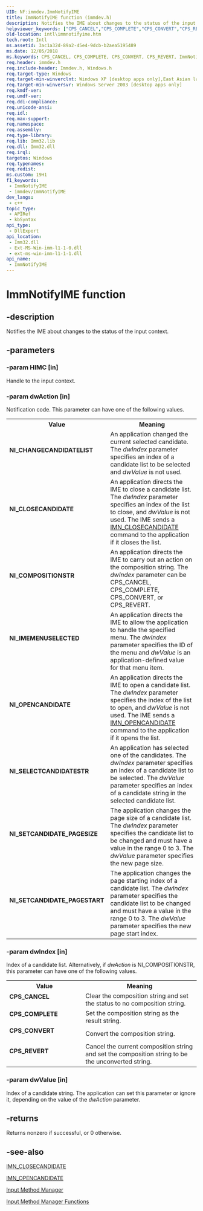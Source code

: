 ```yaml
---
UID: NF:immdev.ImmNotifyIME
title: ImmNotifyIME function (immdev.h)
description: Notifies the IME about changes to the status of the input context.
helpviewer_keywords: ["CPS_CANCEL","CPS_COMPLETE","CPS_CONVERT","CPS_REVERT","ImmNotifyIME","ImmNotifyIME function [Internationalization for Windows Applications]","NI_CHANGECANDIDATELIST","NI_CLOSECANDIDATE","NI_COMPOSITIONSTR","NI_IMEMENUSELECTED","NI_OPENCANDIDATE","NI_SELECTCANDIDATESTR","NI_SETCANDIDATE_PAGESIZE","NI_SETCANDIDATE_PAGESTART","_win32_ImmNotifyIME","imm/ImmNotifyIME","intl.immnotifyime"]
old-location: intl\immnotifyime.htm
tech.root: Intl
ms.assetid: 3ac1a32d-89a2-45e4-9dcb-b2aea5195489
ms.date: 12/05/2018
ms.keywords: CPS_CANCEL, CPS_COMPLETE, CPS_CONVERT, CPS_REVERT, ImmNotifyIME, ImmNotifyIME function [Internationalization for Windows Applications], NI_CHANGECANDIDATELIST, NI_CLOSECANDIDATE, NI_COMPOSITIONSTR, NI_IMEMENUSELECTED, NI_OPENCANDIDATE, NI_SELECTCANDIDATESTR, NI_SETCANDIDATE_PAGESIZE, NI_SETCANDIDATE_PAGESTART, _win32_ImmNotifyIME, imm/ImmNotifyIME, intl.immnotifyime
req.header: immdev.h
req.include-header: Immdev.h, Windows.h
req.target-type: Windows
req.target-min-winverclnt: Windows XP [desktop apps only],East Asian language support installed.
req.target-min-winversvr: Windows Server 2003 [desktop apps only]
req.kmdf-ver: 
req.umdf-ver: 
req.ddi-compliance: 
req.unicode-ansi: 
req.idl: 
req.max-support: 
req.namespace: 
req.assembly: 
req.type-library: 
req.lib: Imm32.lib
req.dll: Imm32.dll
req.irql: 
targetos: Windows
req.typenames: 
req.redist: 
ms.custom: 19H1
f1_keywords:
 - ImmNotifyIME
 - immdev/ImmNotifyIME
dev_langs:
 - c++
topic_type:
 - APIRef
 - kbSyntax
api_type:
 - DllExport
api_location:
 - Imm32.dll
 - Ext-MS-Win-imm-l1-1-0.dll
 - ext-ms-win-imm-l1-1-1.dll
api_name:
 - ImmNotifyIME
---
```


# ImmNotifyIME function


## -description

Notifies the IME about changes to the status of the input context.

## -parameters

### -param HIMC [in]

Handle to the input context.

### -param dwAction [in]

Notification code. This parameter can have one of the following values.

<table>
<tr>
<th>Value</th>
<th>Meaning</th>
</tr>
<tr>
<td width="40%"><a id="NI_CHANGECANDIDATELIST"></a><a id="ni_changecandidatelist"></a><dl>
<dt><b>NI_CHANGECANDIDATELIST</b></dt>
</dl>
</td>
<td width="60%">
An application changed the current selected candidate. The <i>dwIndex</i> parameter specifies an index of a candidate list to be selected and <i>dwValue</i> is not used.

</td>
</tr>
<tr>
<td width="40%"><a id="NI_CLOSECANDIDATE"></a><a id="ni_closecandidate"></a><dl>
<dt><b>NI_CLOSECANDIDATE</b></dt>
</dl>
</td>
<td width="60%">
An application directs the IME to close a candidate list. The <i>dwIndex</i> parameter specifies an index of the list to close, and <i>dwValue</i> is not used. The IME sends a <a href="https://docs.microsoft.com/windows/desktop/Intl/imn-closecandidate">IMN_CLOSECANDIDATE</a> command to the application if it closes the list.

</td>
</tr>
<tr>
<td width="40%"><a id="NI_COMPOSITIONSTR"></a><a id="ni_compositionstr"></a><dl>
<dt><b>NI_COMPOSITIONSTR</b></dt>
</dl>
</td>
<td width="60%">
An application directs the IME to carry out an action on the composition string. The <i>dwIndex</i> parameter can be CPS_CANCEL, CPS_COMPLETE, CPS_CONVERT, or CPS_REVERT.

</td>
</tr>
<tr>
<td width="40%"><a id="NI_IMEMENUSELECTED"></a><a id="ni_imemenuselected"></a><dl>
<dt><b>NI_IMEMENUSELECTED</b></dt>
</dl>
</td>
<td width="60%">
An application directs the IME to allow the application to handle the specified menu. The <i>dwIndex</i> parameter specifies the ID of the menu and <i>dwValue</i> is an application-defined value for that menu item.

</td>
</tr>
<tr>
<td width="40%"><a id="NI_OPENCANDIDATE"></a><a id="ni_opencandidate"></a><dl>
<dt><b>NI_OPENCANDIDATE</b></dt>
</dl>
</td>
<td width="60%">
An application directs the IME to open a candidate list. The <i>dwIndex</i> parameter specifies the index of the list to open, and <i>dwValue</i> is not used. The IME sends a <a href="https://docs.microsoft.com/windows/desktop/Intl/imn-opencandidate">IMN_OPENCANDIDATE</a> command to the application if it opens the list.

</td>
</tr>
<tr>
<td width="40%"><a id="NI_SELECTCANDIDATESTR"></a><a id="ni_selectcandidatestr"></a><dl>
<dt><b>NI_SELECTCANDIDATESTR</b></dt>
</dl>
</td>
<td width="60%">
An application has selected one of the candidates. The <i>dwIndex</i> parameter specifies an index of a candidate list to be selected. The <i>dwValue</i> parameter specifies an index of a candidate string in the selected candidate list.

</td>
</tr>
<tr>
<td width="40%"><a id="NI_SETCANDIDATE_PAGESIZE"></a><a id="ni_setcandidate_pagesize"></a><dl>
<dt><b>NI_SETCANDIDATE_PAGESIZE</b></dt>
</dl>
</td>
<td width="60%">
The application changes the page size of a candidate list. The <i>dwIndex</i> parameter specifies the candidate list to be changed and must have a value in the range 0 to 3. The <i>dwValue</i> parameter specifies the new page size.

</td>
</tr>
<tr>
<td width="40%"><a id="NI_SETCANDIDATE_PAGESTART"></a><a id="ni_setcandidate_pagestart"></a><dl>
<dt><b>NI_SETCANDIDATE_PAGESTART</b></dt>
</dl>
</td>
<td width="60%">
The application changes the page starting index of a candidate list. The <i>dwIndex</i> parameter specifies the candidate list to be changed and must have a value in the range 0 to 3. The <i>dwValue</i> parameter specifies the new page start index.

</td>
</tr>
</table>

### -param dwIndex [in]

Index of a candidate list. Alternatively, if <i>dwAction</i> is NI_COMPOSITIONSTR, this parameter can have one of the following values.

<table>
<tr>
<th>Value</th>
<th>Meaning</th>
</tr>
<tr>
<td width="40%"><a id="CPS_CANCEL"></a><a id="cps_cancel"></a><dl>
<dt><b>CPS_CANCEL</b></dt>
</dl>
</td>
<td width="60%">
Clear the composition string and set the status to no composition string.

</td>
</tr>
<tr>
<td width="40%"><a id="CPS_COMPLETE"></a><a id="cps_complete"></a><dl>
<dt><b>CPS_COMPLETE</b></dt>
</dl>
</td>
<td width="60%">
Set the composition string as the result string.

</td>
</tr>
<tr>
<td width="40%"><a id="CPS_CONVERT"></a><a id="cps_convert"></a><dl>
<dt><b>CPS_CONVERT</b></dt>
</dl>
</td>
<td width="60%">
Convert the composition string.

</td>
</tr>
<tr>
<td width="40%"><a id="CPS_REVERT"></a><a id="cps_revert"></a><dl>
<dt><b>CPS_REVERT</b></dt>
</dl>
</td>
<td width="60%">
Cancel the current composition string and set the composition string to be the unconverted string.

</td>
</tr>
</table>

### -param dwValue [in]

Index of a candidate string. The application can set this parameter or ignore it, depending on the value of the <i>dwAction</i> parameter.

## -returns

Returns nonzero if successful, or 0 otherwise.

## -see-also

<a href="https://docs.microsoft.com/windows/desktop/Intl/imn-closecandidate">IMN_CLOSECANDIDATE</a>



<a href="https://docs.microsoft.com/windows/desktop/Intl/imn-opencandidate">IMN_OPENCANDIDATE</a>



<a href="https://docs.microsoft.com/windows/desktop/Intl/input-method-manager">Input Method Manager</a>



<a href="https://docs.microsoft.com/windows/desktop/Intl/input-method-manager-functions">Input Method Manager Functions</a>

